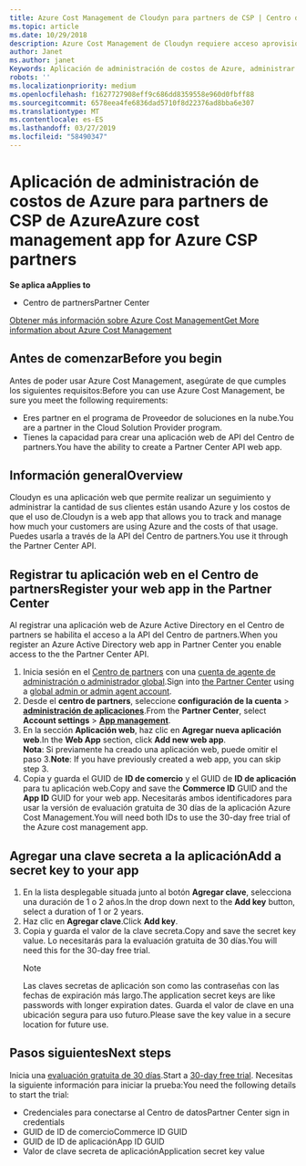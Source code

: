 ```yaml
---
title: Azure Cost Management de Cloudyn para partners de CSP | Centro de partners
ms.topic: article
ms.date: 10/29/2018
description: Azure Cost Management de Cloudyn requiere acceso aprovisionado a la API del Centro de partners.
author: Janet
ms.author: janet
Keywords: Aplicación de administración de costos de Azure, administrar los costos, las aplicaciones web
robots: ''
ms.localizationpriority: medium
ms.openlocfilehash: f1627727908eff9c686dd8359558e960d0fbff88
ms.sourcegitcommit: 6578eea4fe6836dad5710f8d22376ad8bba6e307
ms.translationtype: MT
ms.contentlocale: es-ES
ms.lasthandoff: 03/27/2019
ms.locfileid: "58490347"
---
```

# <a name="azure-cost-management-app-for-azure-csp-partners"></a><span data-ttu-id="1af15-104">Aplicación de administración de costos de Azure para partners de CSP de Azure</span><span class="sxs-lookup"><span data-stu-id="1af15-104">Azure cost management app for Azure CSP partners</span></span>  

<span data-ttu-id="1af15-105">**Se aplica a**</span><span class="sxs-lookup"><span data-stu-id="1af15-105">**Applies to**</span></span>

-  <span data-ttu-id="1af15-106">Centro de partners</span><span class="sxs-lookup"><span data-stu-id="1af15-106">Partner Center</span></span>

[<span data-ttu-id="1af15-107">Obtener más información sobre Azure Cost Management</span><span class="sxs-lookup"><span data-stu-id="1af15-107">Get More information about Azure Cost Management</span></span>](https://go.microsoft.com/fwlink/p/?linkid=857893)

## <a name="before-you-begin"></a><span data-ttu-id="1af15-108">Antes de comenzar</span><span class="sxs-lookup"><span data-stu-id="1af15-108">Before you begin</span></span>
<span data-ttu-id="1af15-109">Antes de poder usar Azure Cost Management, asegúrate de que cumples los siguientes requisitos:</span><span class="sxs-lookup"><span data-stu-id="1af15-109">Before you can use Azure Cost Management, be sure you meet the following requirements:</span></span>

- <span data-ttu-id="1af15-110">Eres partner en el programa de Proveedor de soluciones en la nube.</span><span class="sxs-lookup"><span data-stu-id="1af15-110">You are a partner in the Cloud Solution Provider program.</span></span>
- <span data-ttu-id="1af15-111">Tienes la capacidad para crear una aplicación web de API del Centro de partners.</span><span class="sxs-lookup"><span data-stu-id="1af15-111">You have the ability to create a Partner Center API web app.</span></span>

## <a name="overview"></a><span data-ttu-id="1af15-112">Información general</span><span class="sxs-lookup"><span data-stu-id="1af15-112">Overview</span></span>

<span data-ttu-id="1af15-113">Cloudyn es una aplicación web que permite realizar un seguimiento y administrar la cantidad de sus clientes están usando Azure y los costos de que el uso de.</span><span class="sxs-lookup"><span data-stu-id="1af15-113">Cloudyn is a web app that allows you to track and manage how much your customers are using Azure and the costs of that usage.</span></span> <span data-ttu-id="1af15-114">Puedes usarla a través de la API del Centro de partners.</span><span class="sxs-lookup"><span data-stu-id="1af15-114">You use it through the Partner Center API.</span></span>

## <a name="register-your-web-app-in-the-partner-center"></a><span data-ttu-id="1af15-115">Registrar tu aplicación web en el Centro de partners</span><span class="sxs-lookup"><span data-stu-id="1af15-115">Register your web app in the Partner Center</span></span>
<span data-ttu-id="1af15-116">Al registrar una aplicación web de Azure Active Directory en el Centro de partners se habilita el acceso a la API del Centro de partners.</span><span class="sxs-lookup"><span data-stu-id="1af15-116">When you register an Azure Active Directory web app in Partner Center you enable access to the the Partner Center API.</span></span> 
1.  <span data-ttu-id="1af15-117">Inicia sesión en el [Centro de partners](https://partnercenter.microsoft.com/en-us/pcv/dashboard/overview) con una [cuenta de agente de administración o administrador global](create-user-accounts-and-set-permissions.md).</span><span class="sxs-lookup"><span data-stu-id="1af15-117">Sign into [the Partner Center](https://partnercenter.microsoft.com/en-us/pcv/dashboard/overview) using a [global admin or admin agent account](create-user-accounts-and-set-permissions.md).</span></span>
2.  <span data-ttu-id="1af15-118">Desde el **centro de partners**, seleccione **configuración de la cuenta** &gt;  **[administración de aplicaciones](https://partnercenter.microsoft.com/en-us/pcv/apiintegration/appmanagement)**.</span><span class="sxs-lookup"><span data-stu-id="1af15-118">From the **Partner Center**, select **Account settings** &gt; **[App management](https://partnercenter.microsoft.com/en-us/pcv/apiintegration/appmanagement)**.</span></span>
3.  <span data-ttu-id="1af15-119">En la sección **Aplicación web**, haz clic en **Agregar nueva aplicación web**.</span><span class="sxs-lookup"><span data-stu-id="1af15-119">In the **Web App** section, click **Add new web app**.</span></span>
<br> <span data-ttu-id="1af15-120">**Nota**: Si previamente ha creado una aplicación web, puede omitir el paso 3.</span><span class="sxs-lookup"><span data-stu-id="1af15-120">**Note**: If you have previously created a web app, you can skip step 3.</span></span>
4.  <span data-ttu-id="1af15-121">Copia y guarda el GUID de **ID de comercio** y el GUID de **ID de aplicación** para tu aplicación web.</span><span class="sxs-lookup"><span data-stu-id="1af15-121">Copy and save the **Commerce ID** GUID and the **App ID** GUID for your web app.</span></span> <span data-ttu-id="1af15-122">Necesitarás ambos identificadores para usar la versión de evaluación gratuita de 30 días de la aplicación Azure Cost Management.</span><span class="sxs-lookup"><span data-stu-id="1af15-122">You will need both IDs to use the 30-day free trial of the Azure cost management app.</span></span>

## <a name="add-a-secret-key-to-your-app"></a><span data-ttu-id="1af15-123">Agregar una clave secreta a la aplicación</span><span class="sxs-lookup"><span data-stu-id="1af15-123">Add a secret key to your app</span></span>
1. <span data-ttu-id="1af15-124">En la lista desplegable situada junto al botón **Agregar clave**, selecciona una duración de 1 o 2 años.</span><span class="sxs-lookup"><span data-stu-id="1af15-124">In the drop down next to the **Add key** button, select a duration of 1 or 2 years.</span></span>
2. <span data-ttu-id="1af15-125">Haz clic en **Agregar clave**.</span><span class="sxs-lookup"><span data-stu-id="1af15-125">Click **Add key**.</span></span> 
3. <span data-ttu-id="1af15-126">Copia y guarda el valor de la clave secreta.</span><span class="sxs-lookup"><span data-stu-id="1af15-126">Copy and save the secret key value.</span></span> <span data-ttu-id="1af15-127">Lo necesitarás para la evaluación gratuita de 30 días.</span><span class="sxs-lookup"><span data-stu-id="1af15-127">You will need this for the 30-day free trial.</span></span><br>
   > [!NOTE]  
   > <span data-ttu-id="1af15-128">Las claves secretas de aplicación son como las contraseñas con las fechas de expiración más largo.</span><span class="sxs-lookup"><span data-stu-id="1af15-128">The application secret keys are like passwords with longer expiration dates.</span></span> <span data-ttu-id="1af15-129">Guarda el valor de clave en una ubicación segura para uso futuro.</span><span class="sxs-lookup"><span data-stu-id="1af15-129">Please save the key value in a secure location for future use.</span></span>

## <a name="next-steps"></a><span data-ttu-id="1af15-130">Pasos siguientes</span><span class="sxs-lookup"><span data-stu-id="1af15-130">Next steps</span></span>
<span data-ttu-id="1af15-131">Inicia una [evaluación gratuita de 30 días](https://go.microsoft.com/fwlink/?linkid=857895).</span><span class="sxs-lookup"><span data-stu-id="1af15-131">Start a [30-day free trial](https://go.microsoft.com/fwlink/?linkid=857895).</span></span>
<span data-ttu-id="1af15-132">Necesitas la siguiente información para iniciar la prueba:</span><span class="sxs-lookup"><span data-stu-id="1af15-132">You need the following details to start the trial:</span></span>
- <span data-ttu-id="1af15-133">Credenciales para conectarse al Centro de datos</span><span class="sxs-lookup"><span data-stu-id="1af15-133">Partner Center sign in credentials</span></span>
- <span data-ttu-id="1af15-134">GUID de ID de comercio</span><span class="sxs-lookup"><span data-stu-id="1af15-134">Commerce ID GUID</span></span>
- <span data-ttu-id="1af15-135">GUID de ID de aplicación</span><span class="sxs-lookup"><span data-stu-id="1af15-135">App ID GUID</span></span>
- <span data-ttu-id="1af15-136">Valor de clave secreta de aplicación</span><span class="sxs-lookup"><span data-stu-id="1af15-136">Application secret key value</span></span>
